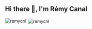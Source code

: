 ## Hi there 👋, I'm Rémy Canal

<p><img align="left" src="https://github-readme-stats.vercel.app/api/top-langs?username=remycnl&show_icons=true&locale=en&layout=compact" alt="remycnl" /></p>

<p>&nbsp;<img align="center" src="https://github-readme-stats.vercel.app/api?username=remycnl&show_icons=true&locale=en" alt="remycnl" /></p>
